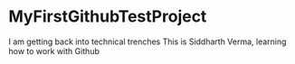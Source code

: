 # MyFirstGithubTestProject
I am getting back into technical trenches
This is Siddharth Verma, learning how to work with Github
